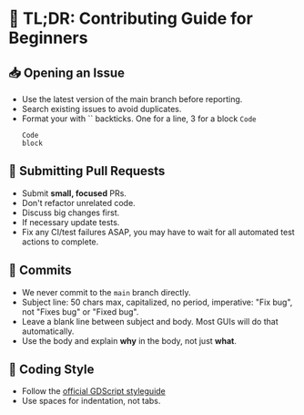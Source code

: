 # 🧠 TL;DR: Contributing Guide for Beginners

## :inbox_tray: Opening an Issue

- Use the latest version of the main branch before reporting.
- Search existing issues to avoid duplicates.
- Format your with `` backticks. One for a line, 3 for a block
  `Code`
  ```
  Code
  block
  ```

## :repeat: Submitting Pull Requests

- Submit **small, focused** PRs.
- Don't refactor unrelated code.
- Discuss big changes first.
- If necessary update tests.
- Fix any CI/test failures ASAP, you may have to wait for all automated test actions to complete.

## :memo: Commits

- We never commit to the `main` branch directly.
- Subject line: 50 chars max, capitalized, no period, imperative: "Fix bug", not "Fixes bug" or "Fixed bug".
- Leave a blank line between subject and body. Most GUIs will do that automatically.
- Use the body and explain **why** in the body, not just **what**.

## :nail_care: Coding Style

- Follow the [official GDScript styleguide](https://docs.godotengine.org/en/stable/tutorials/scripting/gdscript/gdscript_styleguide.html)
- Use spaces for indentation, not tabs.

